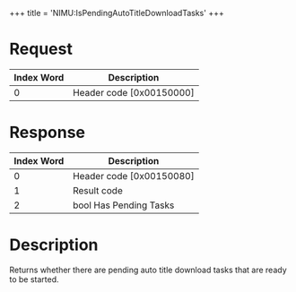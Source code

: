 +++
title = 'NIMU:IsPendingAutoTitleDownloadTasks'
+++

# Request

| Index Word | Description                |
|------------|----------------------------|
| 0          | Header code \[0x00150000\] |

# Response

| Index Word | Description                |
|------------|----------------------------|
| 0          | Header code \[0x00150080\] |
| 1          | Result code                |
| 2          | bool Has Pending Tasks     |

# Description

Returns whether there are pending auto title download tasks that are
ready to be started.
